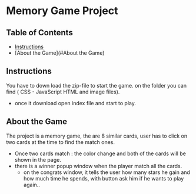 # Memory Game Project

## Table of Contents

* [Instructions](#instructions)
* [About the Game](#About the Game)

## Instructions

You have to down load the zip-file to start the game. on the folder you can find ( CSS - JavaScript HTML and image files).
- once it download open index file and start to play.




## About the Game

The project is a memory game, the are 8 similar cards,  user has to click on two cards at the time to find the match ones.
- Once two cards match : the color change and both of the cards will be shown in the page.
- there is a winner popup window when the player match all the cards.
     + on the congrats window, it tells the user how many stars he gain and how much time he spends, with button ask him if he wants to play again..
